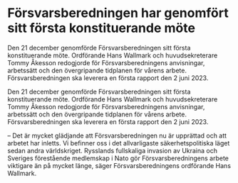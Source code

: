# Försvarsberedningen har genomfört sitt första konstituerande möte

Den 21 december genomförde Försvarsberedningen sitt första konstituerande möte. Ordförande Hans Wallmark och huvudsekreterare Tommy Åkesson redogjorde för Försvarsberedningens anvisningar, arbetssätt och den övergripande tidplanen för vårens arbete. Försvarsberedningen ska leverera en första rapport den 2 juni 2023.

Den 21 december genomförde Försvarsberedningen sitt första konstituerande möte. Ordförande Hans Wallmark och huvudsekreterare Tommy Åkesson redogjorde för Försvarsberedningens anvisningar, arbetssätt och den övergripande tidplanen för vårens arbete. Försvarsberedningen ska leverera en första rapport den 2 juni 2023.

– Det är mycket glädjande att Försvarsberedningen nu är upprättad och att arbetet har inletts. Vi befinner oss i det allvarligaste säkerhetspolitiska läget sedan andra världskriget. Rysslands fullskaliga invasion av Ukraina och Sveriges förestående medlemskap i Nato gör Försvarsberedningens arbete viktigare än på mycket länge, säger Försvarsberedningens ordförande Hans Wallmark.

